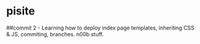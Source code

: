 # pisite

##commit 2 - Learning how to deploy index page templates, inheriting CSS & JS, commiting, branches. n00b stuff. 

